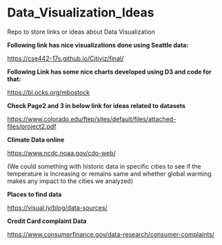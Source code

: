 <H1> Data_Visualization_Ideas </H1>
Repo to store links or ideas about Data Visualization

<strong>Following link has nice visualizations done using Seattle data:</strong>

https://cse442-17s.github.io/Citiviz/final/

<strong>Following Link has some nice charts developed using D3 and code for that: </strong>

https://bl.ocks.org/mbostock

<strong>Check Page2 and 3 in below link for ideas related to datasets </strong>

https://www.colorado.edu/ftep/sites/default/files/attached-files/project2.pdf

<strong>Climate Data online</strong>

https://www.ncdc.noaa.gov/cdo-web/

(We could something with historic data in specific cities to see if the temperature is increasing or remains same
and whether global warming makes any impact to the cities we analyzed)

<strong>Places to find data</strong>

https://visual.ly/blog/data-sources/

<strong>Credit Card complaint Data</strong>

https://www.consumerfinance.gov/data-research/consumer-complaints/
